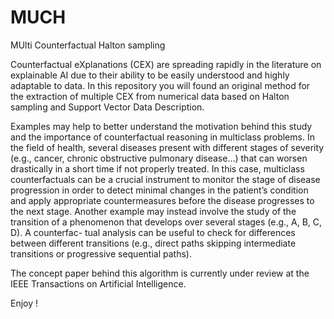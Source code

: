 # MUCH
MUlti Counterfactual Halton sampling

Counterfactual eXplanations (CEX) are spreading rapidly in the literature on explainable AI due to their ability to be easily understood and highly adaptable to data. 
In this repository you will found an original method for the extraction of  multiple CEX from numerical data based on Halton sampling and Support Vector Data Description.

Examples may help to better understand the motivation
behind this study and the importance of counterfactual
reasoning in multiclass problems. In the field of health,
several diseases present with different stages of severity
(e.g., cancer, chronic obstructive pulmonary disease...) that
can worsen drastically in a short time if not properly treated.
In this case, multiclass counterfactuals can be a crucial
instrument to monitor the stage of disease progression in
order to detect minimal changes in the patient’s condition
and apply appropriate countermeasures before the disease
progresses to the next stage. Another example may instead
involve the study of the transition of a phenomenon that
develops over several stages (e.g., A, B, C, D). A counterfac-
tual analysis can be useful to check for differences between
different transitions (e.g., direct paths skipping intermediate
transitions or progressive sequential paths).

The concept paper behind this algorithm is currently under review at the IEEE Transactions on Artificial Intelligence.

Enjoy !
